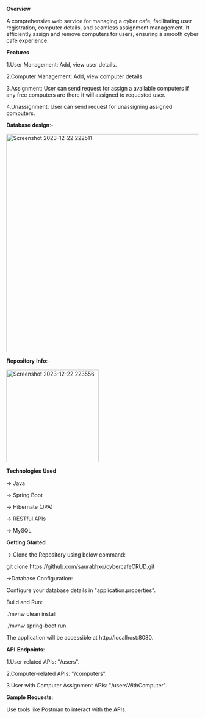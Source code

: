𝐎𝐯𝐞𝐫𝐯𝐢𝐞𝐰

A comprehensive web service for managing a cyber cafe, facilitating user registration, computer details, and seamless assignment management. It efficiently assign and remove computers for users, ensuring a smooth cyber cafe experience.

𝐅𝐞𝐚𝐭𝐮𝐫𝐞𝐬


1.User Management: Add, view user details.

2.Computer Management: Add, view computer details.

3.Assignment: User can send request for assign a available computers if any free computers are there it will assigned to requested user.

4.Unassignment: User can send request for unassigning assigned computers.

𝐃𝐚𝐭𝐚𝐛𝐚𝐬𝐞 𝐝𝐞𝐬𝐢𝐠𝐧:-

<img width="571" alt="Screenshot 2023-12-22 222511" src="https://github.com/saurabhxo/cybercafeCRUD/assets/56174993/66e9e473-2bf4-44d7-8c14-ceeac74c9256">


𝐑𝐞𝐩𝐨𝐬𝐢𝐭𝐨𝐫𝐲 𝐈𝐧𝐟𝐨:-

<img width="242" alt="Screenshot 2023-12-22 223556" src="https://github.com/saurabhxo/cybercafeCRUD/assets/56174993/0ef08421-01a6-4412-a87e-1ade8d6eaf1f">


𝐓𝐞𝐜𝐡𝐧𝐨𝐥𝐨𝐠𝐢𝐞𝐬 𝐔𝐬𝐞𝐝

-> Java

-> Spring Boot

-> Hibernate (JPA)

-> RESTful APIs

-> MySQL

𝐆𝐞𝐭𝐭𝐢𝐧𝐠 𝐒𝐭𝐚𝐫𝐭𝐞𝐝

-> Clone the Repository using below command:

git clone https://github.com/saurabhxo/cybercafeCRUD.git

->Database Configuration:

Configure your database details in "application.properties".

Build and Run:

./mvnw clean install

./mvnw spring-boot:run


The application will be accessible at http://localhost:8080.


𝐀𝐏𝐈 𝐄𝐧𝐝𝐩𝐨𝐢𝐧𝐭𝐬:

1.User-related APIs: "/users".

2.Computer-related APIs: "/computers".

3.User with Computer Assignment APIs: "/usersWithComputer".

𝐒𝐚𝐦𝐩𝐥𝐞 𝐑𝐞𝐪𝐮𝐞𝐬𝐭𝐬:

Use tools like Postman to interact with the APIs.

